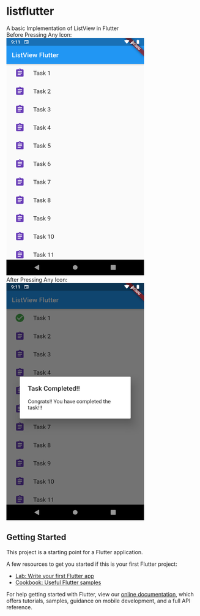 # listflutter

A basic Implementation of ListView in Flutter <br>
Before Pressing Any Icon:<br>
<img src="./Listview Before.png" width="360" height="620"> <br> After Pressing Any Icon:<br>
<img src="./ListView After.png" width="360" height="620">

## Getting Started

This project is a starting point for a Flutter application.

A few resources to get you started if this is your first Flutter project:

- [Lab: Write your first Flutter app](https://flutter.dev/docs/get-started/codelab)
- [Cookbook: Useful Flutter samples](https://flutter.dev/docs/cookbook)

For help getting started with Flutter, view our 
[online documentation](https://flutter.dev/docs), which offers tutorials, 
samples, guidance on mobile development, and a full API reference.
